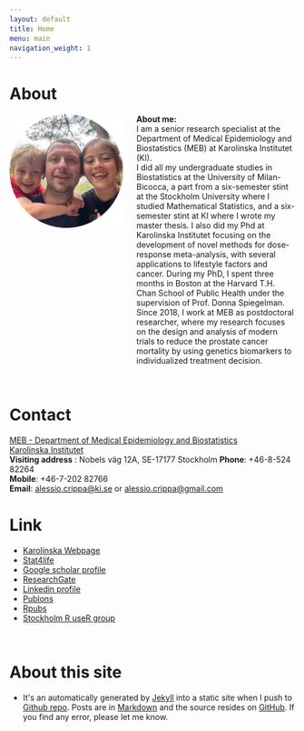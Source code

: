 ```yaml
---
layout: default
title: Home
menu: main
navigation_weight: 1
---
```


About
========


<div>
	<div style="width:200px;float:left;">
		<a href="/downloads/pic/profile_curr-circle.png" class="left img"><img src="/downloads/pic/profile_curr-circle.png" style="width:200px;"></a>
	</div>
	<div style="margin-left:200px;">
		<ul>
				<b>About me:</b><br> I am a senior research specialist at the Department of Medical Epidemiology and Biostatistics (MEB) at Karolinska Institutet (KI).<br> 
				I did all my undergraduate studies in Biostatistics at the University of Milan-Bicocca, a part from a six-semester stint at the Stockholm University where I studied Mathematical Statistics, and a six-semester stint at KI where I wrote my master thesis. I also did my Phd at Karolinska Institutet focusing on the development of novel methods for dose-response meta-analysis, with several applications to lifestyle factors and cancer. During my PhD, I spent three months in Boston at the Harvard T.H. Chan School of Public Health under the supervision of Prof. Donna Spiegelman. <br> Since 2018, I work at MEB as postdoctoral researcher, where my research focuses on the design and analysis of modern trials to reduce the prostate cancer mortality by using genetics biomarkers to individualized treatment decision.
		</ul>
</div>
</div>

&nbsp;

Contact
===============

[MEB - Department of Medical Epidemiology and Biostatistics](https://ki.se/en/meb/startpage)  
[Karolinska Institutet](http://ki.se/start)  
**Visiting address** : Nobels väg 12A, SE-17177 Stockholm
**Phone**: 	+46-8-524 82264  
**Mobile**: +46-7-202 82766  
**Email**: <a href="mailto:alessio.crippa@ki.se">alessio.crippa<span class="at">@</span>ki.se</a> or
<a href="mailto:alessio.crippa@gmail.com">alessio.crippa<span class="at">@</span>gmail.com</a>  

Link
===============

* [Karolinska Webpage](http://ki.se/en/people/alecri)  
* [Stat4life](http://stats4life.se/)  
* [Google scholar profile](https://scholar.google.it/citations?user=NLRD9vkAAAAJ&hl=en)
* [ResearchGate](https://www.researchgate.net/profile/Alessio_Crippa)  
* [Linkedin profile](https://www.linkedin.com/in/alessio-crippa-68519475)  
* [Publons](https://publons.com/author/1209057/alessio-crippa#profile)  
* [Rpubs](http://rpubs.com/alecri)  
* [Stockholm R useR group](http://www.meetup.com/StockholmR/)  


&nbsp;

About this site
===============
* It's an automatically generated by
  [Jekyll](https://github.com/jekyll/jekyll) into a static site when
  I push to
  [Github repo](https://github.com/alecri). Posts
  are in [Markdown](http://daringfireball.net/projects/markdown/) and
  the source resides on
  [GitHub](https://github.com/alecri). If
  you find any error, please let me know.
